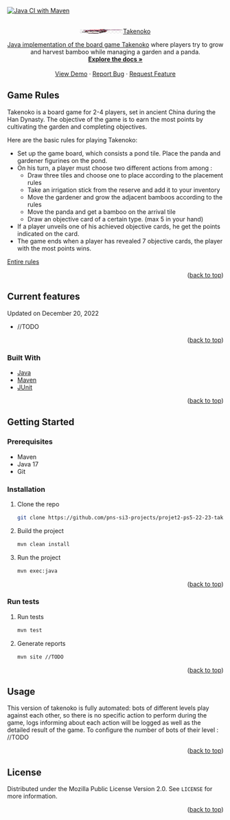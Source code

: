 <!-- PROJECT SHIELDS -->
<!--
*** I'm using markdown "reference style" links for readability.
*** Reference links are enclosed in brackets [ ] instead of parentheses ( ).
*** See the bottom of this document for the declaration of the reference variables
*** for contributors-url, forks-url, etc. This is an optional, concise syntax you may use.
*** https://www.markdownguide.org/basic-syntax/#reference-style-links
[//]: # ([![Contributors][contributors-shield]][contributors-url])
[//]: # ([![Forks][forks-shield]][forks-url])
[//]: # ([![Stargazers][stars-shield]][stars-url])
[//]: # ([![Issues][issues-shield]][issues-url])
[//]: # ([![MIT License][license-shield]][license-url])
[//]: # ([![LinkedIn][linkedin-shield]][linkedin-url]-->

[![Java CI with Maven](https://github.com/pns-si3-projects/projet2-ps5-22-23-takenoko-2023-a/actions/workflows/github-actions-maven-test-build.yml/badge.svg)](https://github.com/pns-si3-projects/projet2-ps5-22-23-takenoko-2023-a/actions)

<!-- PROJECT LOGO -->
<br />
<div align="center">
<a href="https://github.com/pns-si3-projects/projet2-ps5-22-23-takenoko-2023-a">
<img src="./readme-data/takenoko.png" alt="Logo" width="100" height="10-->

</a>

<h3 align="center">Takenoko</h3>

  <p align="center">Java implementation of the board game  <a href="https://fr.wikipedia.org/wiki/Takenoko">Takenoko</a> where players try to grow and harvest bamboo while managing a garden and a panda.
    <br />
    <a href="https://github.com/pns-si3-projects/projet2-ps5-22-23-takenoko-2023-a"><strong>Explore the docs »</strong></a>
    <br />
    <br />
    <a href="https://github.com/pns-si3-projects/projet2-ps5-22-23-takenoko-2023-a">View Demo</a>
    ·
    <a href="https://github.com/pns-si3-projects/projet2-ps5-22-23-takenoko-2023-a/issues">Report Bug</a>
    ·
    <a href="https://github.com/pns-si3-projects/projet2-ps5-22-23-takenoko-2023-a/issues">Request Feature</a>
  </p>
</div>

[//]: # (<!-- TABLE OF CONTENTS -->)
[//]: # (<details>)
[//]: # (  <summary>Table of Contents</summary>)
[//]: # (  <ol>)
[//]: # (    <li>)
[//]: # (      <a href="#about-the-project">About The Project</a>)
[//]: # (      <ul>)
[//]: # (        <li><a href="#built-with">Built With</a></li>)
[//]: # (      </ul>)
[//]: # (    </li>)
[//]: # (    <li>)
[//]: # (      <a href="#getting-started">Getting Started</a>)
[//]: # (      <ul>)
[//]: # (        <li><a href="#prerequisites">Prerequisites</a></li>)
[//]: # (        <li><a href="#installation">Installation</a></li>)
[//]: # (      </ul>)
[//]: # (    </li>)
[//]: # (    <li><a href="#usage">Usage</a></li>)
[//]: # (    <li><a href="#contributing">Contributing</a></li>)
[//]: # (    <li><a href="#license">License</a></li>)
[//]: # (  </ol>)
[//]: # (</details>)

<!-- ABOUT THE PROJECT -->

## Game Rules

Takenoko is a board game for 2-4 players, set in ancient China during the Han Dynasty. The objective of the game is to earn the most points by cultivating the garden and completing objectives.

Here are the basic rules for playing Takenoko:

- Set up the game board, which consists a pond tile. Place the panda and gardener figurines on the pond.
- On his turn, a player must choose two different actions from among :
  - Draw three tiles and choose one to place according to the placement rules
  - Take an irrigation stick from the reserve and add it to your inventory
  - Move the gardener and grow the adjacent bamboos according to the rules
  - Move the panda and get a bamboo on the arrival tile
  - Draw an objective card of a certain type. (max 5 in your hand)
- If a player unveils one of his achieved objective cards, he get the points indicated on the card.
- The game ends when a player has revealed 7 objective cards, the player with the most points wins.

<a href="./readme-data/takenoko.pdf">Entire rules</a>

<p align="right">(<a href="#readme-top">back to top</a>)</p>

## Current features

Updated on December 20, 2022
* //TODO

<p align="right">(<a href="#readme-top">back to top</a>)</p>

### Built With

* [Java](https://www.java.com/fr/)
* [Maven](https://maven.apache.org/)
* [JUnit](https://junit.org/junit5/)

<p align="right">(<a href="#readme-top">back to top</a>)</p>

<!-- GETTING STARTED -->

## Getting Started

### Prerequisites

* Maven
* Java 17
* Git

### Installation

1. Clone the repo

   ```sh
   git clone https://github.com/pns-si3-projects/projet2-ps5-22-23-takenoko-2023-a.git
   ```
2. Build the project

   ```sh
   mvn clean install
   ```
3. Run the project

   ```sh
   mvn exec:java
   ```

<p align="right">(<a href="#readme-top">back to top</a>)</p>

### Run tests

1. Run tests

   ```sh
   mvn test
   ```
2. Generate reports

   ```sh
   mvn site //TODO
   ```

<p align="right">(<a href="#readme-top">back to top</a>)</p>

<!-- USAGE EXAMPLES -->

## Usage

This version of takenoko is fully automated: bots of different levels play against each other, so there is no specific action to perform during the game, logs informing about each action will be logged as well as the detailed result of the game.
To configure the number of bots of their level :
//TODO

<p align="right">(<a href="#readme-top">back to top</a>)</p>

[//]: # ()
[//]: # (<!-- ROADMAP -->)
[//]: # ()
[//]: # (## Roadmap)
[//]: # ()
[//]: # (- [ ] Feature 1)
[//]: # (- [ ] Feature 2)
[//]: # (- [ ] Feature 3)
[//]: # (    - [ ] Nested Feature)
[//]: # ()
[//]: # (See the [open issues]&#40;https://github.com/pns-si3-projects/projet2-ps5-22-23-takenoko-2023-a/issues; for a full list of)
[//]: # (proposed features &#40;and)
[//]: # (known issues&#41;.)
[//]: # ()
[//]: # (<p align="right">&#40;<a href="#readme-top">back to top</a>&#41;</p>)
[//]: # ()
[//]: # (<!-- CONTRIBUTING -->)
[//]: # ()
[//]: # (## Contributing)
[//]: # ()
[//]: # (Contributions are what make the open source community such an amazing place to learn, inspire, and create. Any)
[//]: # (contributions you make are **greatly appreciated**.)
[//]: # ()
[//]: # (If you have a suggestion that would make this better, please fork the repo and create a pull request. You can also)
[//]: # (simply open an issue with the tag "enhancement".)
[//]: # (Don't forget to give the project a star! Thanks again!)
[//]: # ()
[//]: # (1. Fork the Project)
[//]: # (2. Create your Feature Branch &#40;`git checkout -b feature/AmazingFeature`&#41;)
[//]: # (3. Commit your Changes &#40;`git commit -m 'Add some AmazingFeature'`&#41;)
[//]: # (4. Push to the Branch &#40;`git push origin feature/AmazingFeature`&#41;)
[//]: # (5. Open a Pull Request)
[//]: # ()
[//]: # (<p align="right">&#40;<a href="#readme-top">back to top</a>&#41;</p>)
[//]: # ()

<!-- LICENSE -->

## License

Distributed under the Mozilla Public License Version 2.0. See `LICENSE` for more information.

<p align="right">(<a href="#readme-top">back to top</a>)</p>

<!-- CONTACT -->
[//]: # (## Contact)
[//]: # ()
[//]: # (Your Name - [@twitter_handle]&#40;https://twitter.com/twitter_handle&#41; - email@email_client.com)
[//]: # ()
[//]: # (Project)
[//]: # (Link: [https://github.com/pns-si3-projects/projet2-ps5-22-23-takenoko-2023-a]&#40;https://github.com/pns-si3-projects/projet2-ps5-22-23-takenoko-2023-a&#41;)
[//]: # ()
[//]: # (<p align="right">&#40;<a href="#readme-top">back to top</a>&#41;</p>)
[//]: # ()
[//]: # ()
[//]: # ()
[//]: # (<!-- ACKNOWLEDGMENTS -->)
[//]: # ()
[//]: # (## Acknowledgments)
[//]: # ()
[//]: # (* []&#40;&#41;)
[//]: # (* []&#40;&#41;)
[//]: # (* []&#40;&#41;)
[//]: # ()
[//]: # (<p align="right">&#40;<a href="#readme-top">back to top</a>&#41;</p>)
[//]: #-->
<!-- MARKDOWN LINKS & IMAGES -->
<!-- https://www.markdownguide.org/basic-syntax/#reference-style-links
[contributors-shield]: https://img.shields.io/github/contributors/pns-si3-projects/projet2-ps5-22-23-takenoko-2023-a.svg?style=for-the-badge
[contributors-url]: https://github.com/pns-si3-projects/projet2-ps5-22-23-takenoko-2023-a/graphs/contributors
[forks-shield]: https://img.shields.io/github/forks/pns-si3-projects/projet2-ps5-22-23-takenoko-2023-a.svg?style=for-the-badge
[forks-url]: https://github.com/pns-si3-projects/projet2-ps5-22-23-takenoko-2023-a/network/members
[stars-shield]: https://img.shields.io/github/stars/pns-si3-projects/projet2-ps5-22-23-takenoko-2023-a.svg?style=for-the-badge
[stars-url]: https://github.com/pns-si3-projects/projet2-ps5-22-23-takenoko-2023-a/stargazers
[issues-shield]: https://img.shields.io/github/issues/pns-si3-projects/projet2-ps5-22-23-takenoko-2023-a.svg?style=for-the-badge
[issues-url]: https://github.com/pns-si3-projects/projet2-ps5-22-23-takenoko-2023-a/issues
[license-shield]: https://img.shields.io/github/license/pns-si3-projects/projet2-ps5-22-23-takenoko-2023-a.svg?style=for-the-badge
[license-url]: https://github.com/pns-si3-projects/projet2-ps5-22-23-takenoko-2023-a/blob/master/LICENSE.txt
[linkedin-shield]: https://img.shields.io/badge/-LinkedIn-black.svg?style=for-the-badge&logo=linkedin&colorB=555
[linkedin-url]: https://linkedin.com/in/linkedin_usern-->

